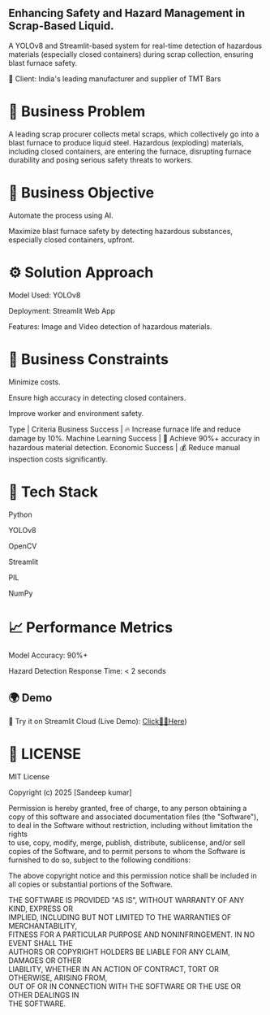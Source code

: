 ## Enhancing Safety and Hazard Management in Scrap-Based Liquid.
A YOLOv8 and Streamlit-based system for real-time detection of hazardous materials (especially closed containers) during scrap collection, ensuring blast furnace safety.

🚀 Client: India's leading manufacturer and supplier of TMT Bars


# 📌 Business Problem
A leading scrap procurer collects metal scraps, which collectively go into a blast furnace to produce liquid steel.
Hazardous (exploding) materials, including closed containers, are entering the furnace, disrupting furnace durability and posing serious safety threats to workers.


# 🎯 Business Objective
Automate the process using AI.

Maximize blast furnace safety by detecting hazardous substances, especially closed containers, upfront.


# ⚙️ Solution Approach
Model Used: YOLOv8

Deployment: Streamlit Web App

Features: Image and Video detection of hazardous materials.


# 🚧 Business Constraints
Minimize costs.

Ensure high accuracy in detecting closed containers.

Improve worker and environment safety.


Type | Criteria
Business Success | 🔥 Increase furnace life and reduce damage by 10%.
Machine Learning Success | 🎯 Achieve 90%+ accuracy in hazardous material detection.
Economic Success | 💰 Reduce manual inspection costs significantly.


# 🧰 Tech Stack
Python

YOLOv8

OpenCV

Streamlit

PIL

NumPy


# 📈 Performance Metrics
Model Accuracy: 90%+

Hazard Detection Response Time: < 2 seconds

## 🌍 Demo

🧪 Try it on Streamlit Cloud (Live Demo):
            [Click💁‍♂️Here](https://scrap-safety-detection-pqmrgeqmxbnkmnd4yf6dgc.streamlit.app/))




# 📄 LICENSE
MIT License

Copyright (c) 2025 [Sandeep kumar]

Permission is hereby granted, free of charge, to any person obtaining a copy
of this software and associated documentation files (the "Software"), to deal
in the Software without restriction, including without limitation the rights  
to use, copy, modify, merge, publish, distribute, sublicense, and/or sell  
copies of the Software, and to permit persons to whom the Software is  
furnished to do so, subject to the following conditions:

The above copyright notice and this permission notice shall be included in  
all copies or substantial portions of the Software.

THE SOFTWARE IS PROVIDED "AS IS", WITHOUT WARRANTY OF ANY KIND, EXPRESS OR  
IMPLIED, INCLUDING BUT NOT LIMITED TO THE WARRANTIES OF MERCHANTABILITY,  
FITNESS FOR A PARTICULAR PURPOSE AND NONINFRINGEMENT. IN NO EVENT SHALL THE  
AUTHORS OR COPYRIGHT HOLDERS BE LIABLE FOR ANY CLAIM, DAMAGES OR OTHER  
LIABILITY, WHETHER IN AN ACTION OF CONTRACT, TORT OR OTHERWISE, ARISING FROM,  
OUT OF OR IN CONNECTION WITH THE SOFTWARE OR THE USE OR OTHER DEALINGS IN  
THE SOFTWARE.


